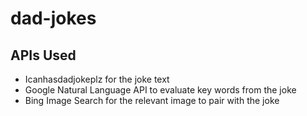 # dad-jokes

## APIs Used
- Icanhasdadjokeplz for the joke text
- Google Natural Language API to evaluate key words from the joke
- Bing Image Search for the relevant image to pair with the joke
